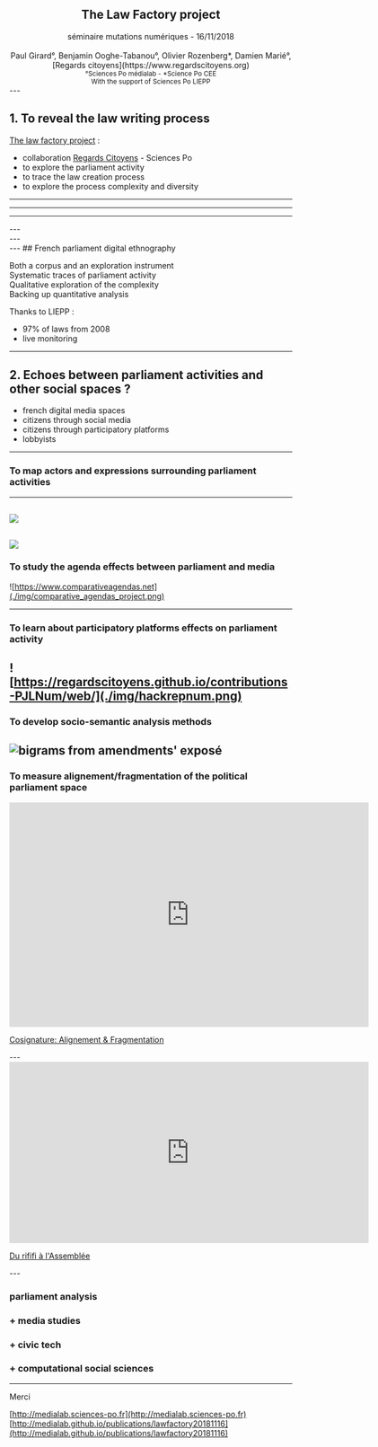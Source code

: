 


<h2><center>The Law Factory project</center></h2>
<center>séminaire mutations numériques - 16/11/2018</center>  
<br>
<center>Paul Girard°,
Benjamin Ooghe-Tabanou°, Olivier Rozenberg*, Damien Marié°, [Regards citoyens](https://www.regardscitoyens.org) </center>


<center><small>°Sciences Po médialab - *Science Po CEE<br>
With the support of Sciences Po LIEPP</small></center>
---

## <span class="red-number">1.</span> To reveal the law writing process

[The law factory project](https://www.lafabriquedelaloi.fr) :
- collaboration [Regards Citoyens](https://www.regardscitoyens.org) - Sciences Po
- to explore the parliament activity
- to trace the law creation process
- to explore the process complexity and diversity
 
---

<section data-background='./img/LFDLL_lois.png'></section>

---

<section data-background='./img/LFDLL_procédure.png'></section>

---

<section data-background='./img/LFDLL_amendements.png'></section>
---

<section data-background='./img/LFDLL_débats_1.png'></section>
---

<section data-background='./img/LFDLL_debats_2.png'></section>
---
## French parliament digital ethnography

Both a corpus and an exploration instrument  
Systematic traces of parliament activity  
Qualitative exploration of the complexity  
Backing up quantitative analysis  

Thanks to LIEPP :
- 97% of laws from 2008
- live monitoring

---
## <span class="red-number">2.</span> Echoes between parliament activities and other social spaces ? 

- french digital media spaces
- citizens through social media
- citizens through participatory platforms
- lobbyists

---

### To **map actors and expressions** surrounding parliament activities
---
![](./img/twitter_parlement_1.png)
---
![](./img/twitter_parlement_2.png)
---
### To study the **agenda effects** between parliament and media

![https://www.comparativeagendas.net](./img/comparative_agendas_project.png)

---
### To learn about **participatory platforms** effects on parliament activity

![https://regardscitoyens.github.io/contributions-PJLNum/web/](./img/hackrepnum.png)
---
### To develop **socio-semantic analysis** methods
![bigrams from amendments' exposé](./img/bigrams_amendments.png)
---
### To measure alignement/fragmentation of the **political parliament space**
<iframe src="https://player.vimeo.com/video/300314002" width="640" height="400" frameborder="0" webkitallowfullscreen mozallowfullscreen allowfullscreen></iframe>
<p><a href="https://vimeo.com/300314002">Cosignature: Alignement &amp; Fragmentation</a></p>
---
<iframe src="https://player.vimeo.com/video/300311817" width="640" height="323" frameborder="0" webkitallowfullscreen mozallowfullscreen allowfullscreen></iframe>
<p><a href="https://vimeo.com/300311817">Du rififi &agrave; l&#039;Assembl&eacute;e</a></p>
---

### parliament analysis
### + media studies
### + civic tech
### + computational social sciences

---
Merci

[http://medialab.sciences-po.fr](http://medialab.sciences-po.fr)  
[http://medialab.github.io/publications/lawfactory20181116](http://medialab.github.io/publications/lawfactory20181116)

